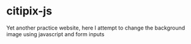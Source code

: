 # citipix-js
Yet another practice website, here I attempt to change the background image using javascript and form inputs
